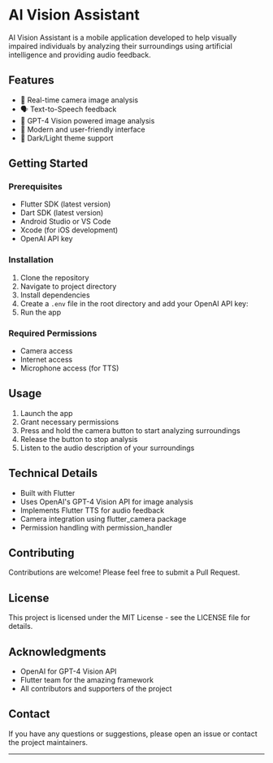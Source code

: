 # AI Vision Assistant

AI Vision Assistant is a mobile application developed to help visually impaired individuals by analyzing their surroundings using artificial intelligence and providing audio feedback.

## Features

- 📸 Real-time camera image analysis
- 🗣️ Text-to-Speech feedback
- 🤖 GPT-4 Vision powered image analysis
- 📱 Modern and user-friendly interface
- 🌙 Dark/Light theme support

## Getting Started

### Prerequisites

- Flutter SDK (latest version)
- Dart SDK (latest version)
- Android Studio or VS Code
- Xcode (for iOS development)
- OpenAI API key

### Installation

1. Clone the repository
2. Navigate to project directory
3. Install dependencies
4.  Create a `.env` file in the root directory and add your OpenAI API key:
5.  Run the app


### Required Permissions

- Camera access
- Internet access
- Microphone access (for TTS)

## Usage

1. Launch the app
2. Grant necessary permissions
3. Press and hold the camera button to start analyzing surroundings
4. Release the button to stop analysis
5. Listen to the audio description of your surroundings

## Technical Details

- Built with Flutter
- Uses OpenAI's GPT-4 Vision API for image analysis
- Implements Flutter TTS for audio feedback
- Camera integration using flutter_camera package
- Permission handling with permission_handler

## Contributing

Contributions are welcome! Please feel free to submit a Pull Request.

## License

This project is licensed under the MIT License - see the LICENSE file for details.

## Acknowledgments

- OpenAI for GPT-4 Vision API
- Flutter team for the amazing framework
- All contributors and supporters of the project

## Contact

If you have any questions or suggestions, please open an issue or contact the project maintainers.

---

